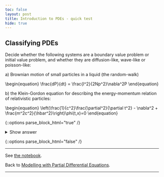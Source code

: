 ```yaml
---
toc: false
layout: post
title: Introduction to PDEs - quick test
hide: true
---
```


## Classifying PDEs

Decide whether the following systems are a boundary value problem or initial value problem, and whether they are diffusion-like, wave-like or poisson-like:

a) Brownian motion of small particles in a liquid (the random-walk)

\begin{equation}
\frac{dP}{dt} = \frac{l^2}{2Np^2}\nabla^2P
\end{equation}

b) the Klein-Gordon equation for describing the energy-momentum relation of relativistic particles:

\begin{equation}
\left(\frac{1}{c^2}\frac{\partial^2}{\partial t^2} - \nabla^2 + \frac{m^2c^2}{\hbar^2}\right)\phi(t,x)=0
\end{equation}

{::options parse_block_html="true" /}
<details>
  <summary markdown="span">Show answer</summary>
  
 a) this is an initial value problem described by the diffusion equation   
 b) this is an initial value problem described by the wave equation
 
</details>

{::options parse_block_html="false" /}

---

See [the notebook](https://nu-cem.github.io/CompPhys/2021/08/02/PDE-Intro.html).

Back to [Modelling with Partial Differential Equations](https://nu-cem.github.io/CompPhys/2021/08/02/PDEs.html).

---
